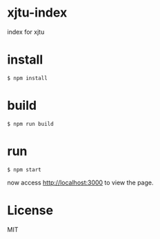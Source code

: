 # xjtu-index
index for xjtu

# install

`$ npm install`

# build

`$ npm run build`

# run

`$ npm start`

now access [http://localhost:3000](http://localhost:3000) to view the page.

# License

MIT